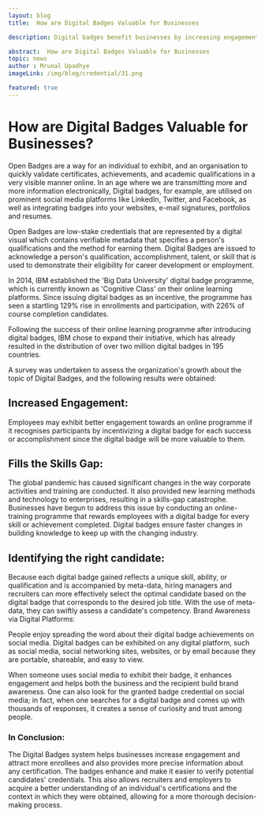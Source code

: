 ```yaml
---
layout: blog
title:  How are Digital Badges Valuable for Businesses

description: Digital badges benefit businesses by increasing engagement, filling skills gaps, aiding candidate selection, and enhancing brand awareness.

abstract:  How are Digital Badges Valuable for Businesses
topic: news
author : Mrunal Upadhye
imageLink: /img/blog/credential/31.png

featured: true
---
```


# How are Digital Badges Valuable for Businesses?


Open Badges are a way for an individual to exhibit, and an organisation to quickly validate certificates, achievements, and academic qualifications in a very visible manner online. In an age where we are transmitting more and more information electronically,  Digital badges, for example, are utilised on prominent social media platforms like LinkedIn, Twitter, and Facebook, as well as integrating badges into your websites, e-mail signatures, portfolios and resumes.

Open Badges are low-stake credentials that are represented by a digital visual which contains verifiable metadata that specifies a person's qualifications and the method for earning them. Digital Badges are issued to acknowledge a person's qualification, accomplishment, talent, or skill that is used to demonstrate their eligibility for career development or employment.

In 2014, IBM established the 'Big Data University' digital badge programme, which is currently known as 'Cognitive Class' on their online learning platforms. Since issuing digital badges as an incentive, the programme has seen a startling 129% rise in enrollments and participation, with 226% of course completion candidates.

Following the success of their online learning programme after introducing digital badges, IBM chose to expand their initiative, which has already resulted in the distribution of over two million digital badges in 195 countries.

A survey was undertaken to assess the organization's growth about the topic of Digital Badges, and the following results were obtained:

## Increased Engagement:

Employees may exhibit better engagement towards an online programme if it recognises participants by incentivizing a digital badge for each success or accomplishment since the digital badge will be more valuable to them.

## Fills the Skills Gap:

The global pandemic has caused significant changes in the way corporate activities and training are conducted. It also provided new learning methods and technology to enterprises, resulting in a skills-gap catastrophe. Businesses have begun to address this issue by conducting an online-training programme that rewards employees with a digital badge for every skill or achievement completed. Digital badges ensure faster changes in building knowledge to keep up with the changing industry.

## Identifying the right candidate:

Because each digital badge gained reflects a unique skill, ability, or qualification and is accompanied by meta-data, hiring managers and recruiters can more effectively select the optimal candidate based on the digital badge that corresponds to the desired job title. With the use of meta-data, they can swiftly assess a candidate's competency.
Brand Awareness via Digital Platforms:

People enjoy spreading the word about their digital badge achievements on social media. Digital badges can be exhibited on any digital platform, such as social media, social networking sites, websites, or by email because they are portable, shareable, and easy to view.

When someone uses social media to exhibit their badge, it enhances engagement and helps both the business and the recipient build brand awareness. One can also look for the granted badge credential on social media; in fact, when one searches for a digital badge and comes up with thousands of responses, it creates a sense of curiosity and trust among people.

### In Conclusion:

The Digital Badges system helps businesses increase engagement and attract more enrollees and also provides more precise information about any certification. The badges enhance and make it easier to verify potential candidates' credentials. This also allows recruiters and employers to acquire a better understanding of an individual's certifications and the context in which they were obtained, allowing for a more thorough decision-making process.



